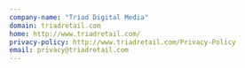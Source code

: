 ```yaml
---
company-name: "Triad Digital Media"
domain: triadretail.com
home: http://www.triadretail.com/
privacy-policy: http://www.triadretail.com/Privacy-Policy
email: privacy@triadretail.com
---
```




